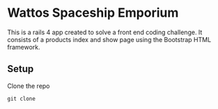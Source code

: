 # Wattos Spaceship Emporium

This is a rails 4 app created to solve a front end coding challenge. It consists of a products index and show page using the Bootstrap HTML framework.

## Setup

Clone the repo

```
git clone 
```